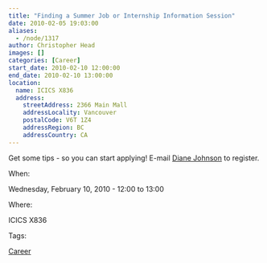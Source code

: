 ```yaml
---
title: "Finding a Summer Job or Internship Information Session"
date: 2010-02-05 19:03:00
aliases:
  - /node/1317
author: Christopher Head
images: []
categories: [Career]
start_date: 2010-02-10 12:00:00
end_date: 2010-02-10 13:00:00
location:
  name: ICICS X836
  address:
    streetAddress: 2366 Main Mall
    addressLocality: Vancouver
    postalCode: V6T 1Z4
    addressRegion: BC
    addressCountry: CA
---
```


Get some tips - so you can start applying! E-mail [Diane Johnson](/cdn-cgi/l/email-protection#3e5a575f505b5451567e5d4d104b5c5d105d5f) to register.

When: 

Wednesday, February 10, 2010 - 12:00 to 13:00

Where: 

ICICS X836

Tags: 

[Career](/career)
